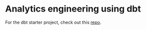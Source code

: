 # Analytics engineering using dbt
For the dbt starter project, check out this [repo](https://github.com/dherzey/ny_taxi_rides-dbt_project).